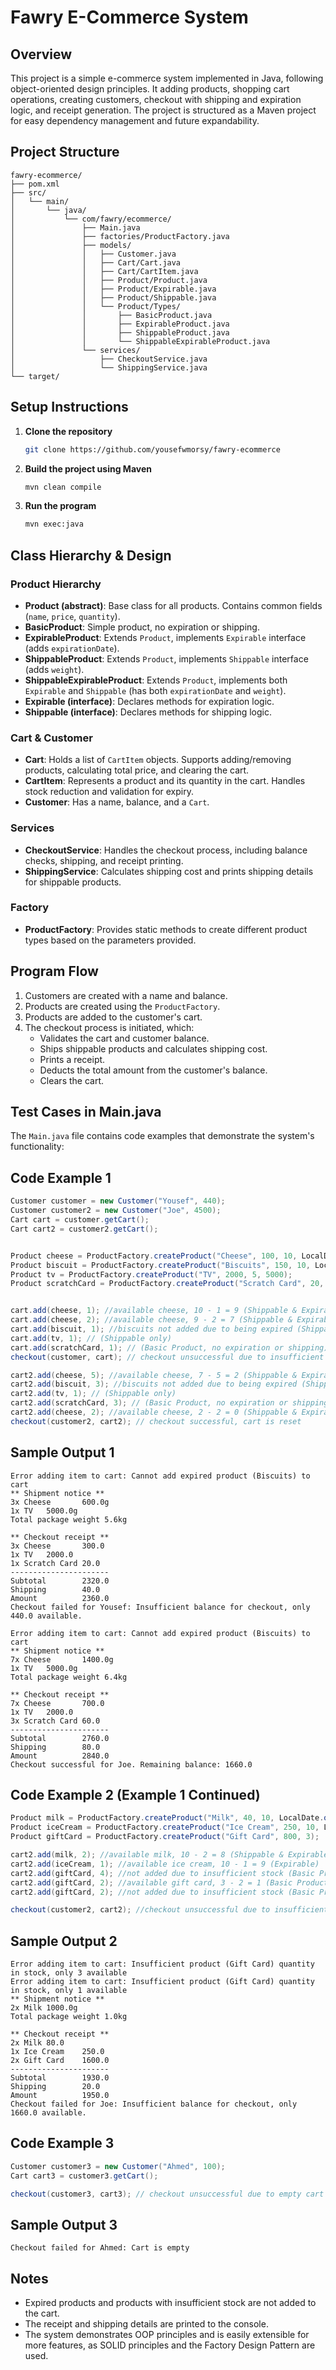 # Fawry E-Commerce System

## Overview
This project is a simple e-commerce system implemented in Java, following object-oriented design principles. It adding products, shopping cart operations, creating customers, checkout with shipping and expiration logic, and receipt generation. The project is structured as a Maven project for easy dependency management and future expandability.

## Project Structure
```
fawry-ecommerce/
├── pom.xml
├── src/
│   └── main/
│       └── java/
│           └── com/fawry/ecommerce/
│               ├── Main.java
│               ├── factories/ProductFactory.java
│               ├── models/
│               │   ├── Customer.java
│               │   ├── Cart/Cart.java
│               │   ├── Cart/CartItem.java
│               │   ├── Product/Product.java
│               │   ├── Product/Expirable.java
│               │   ├── Product/Shippable.java
│               │   └── Product/Types/
│               │       ├── BasicProduct.java
│               │       ├── ExpirableProduct.java
│               │       ├── ShippableProduct.java
│               │       └── ShippableExpirableProduct.java
│               └── services/
│                   ├── CheckoutService.java
│                   └── ShippingService.java
└── target/
```

## Setup Instructions
1. **Clone the repository**
   ```sh
   git clone https://github.com/yousefwmorsy/fawry-ecommerce
   ```
2. **Build the project using Maven**
   ```sh
   mvn clean compile
   ```
3. **Run the program**
   ```sh
   mvn exec:java
   ```


## Class Hierarchy & Design

### Product Hierarchy
- **Product (abstract)**: Base class for all products. Contains common fields (`name`, `price`, `quantity`).
- **BasicProduct**: Simple product, no expiration or shipping.
- **ExpirableProduct**: Extends `Product`, implements `Expirable` interface (adds `expirationDate`).
- **ShippableProduct**: Extends `Product`, implements `Shippable` interface (adds `weight`).
- **ShippableExpirableProduct**: Extends `Product`, implements both `Expirable` and `Shippable` (has both `expirationDate` and `weight`).
- **Expirable (interface)**: Declares methods for expiration logic.
- **Shippable (interface)**: Declares methods for shipping logic.

### Cart & Customer
- **Cart**: Holds a list of `CartItem` objects. Supports adding/removing products, calculating total price, and clearing the cart.
- **CartItem**: Represents a product and its quantity in the cart. Handles stock reduction and validation for expiry.
- **Customer**: Has a name, balance, and a `Cart`.

### Services
- **CheckoutService**: Handles the checkout process, including balance checks, shipping, and receipt printing.
- **ShippingService**: Calculates shipping cost and prints shipping details for shippable products.

### Factory
- **ProductFactory**: Provides static methods to create different product types based on the parameters provided.

## Program Flow
1. Customers are created with a name and balance.
2. Products are created using the `ProductFactory`.
3. Products are added to the customer's cart.
4. The checkout process is initiated, which:
   - Validates the cart and customer balance.
   - Ships shippable products and calculates shipping cost.
   - Prints a receipt.
   - Deducts the total amount from the customer's balance.
   - Clears the cart.

## Test Cases in Main.java
The `Main.java` file contains code examples that demonstrate the system's functionality:


## Code Example 1
```java
Customer customer = new Customer("Yousef", 440);
Customer customer2 = new Customer("Joe", 4500);
Cart cart = customer.getCart();
Cart cart2 = customer2.getCart();


Product cheese = ProductFactory.createProduct("Cheese", 100, 10, LocalDate.of(2025, 7, 30), 200);
Product biscuit = ProductFactory.createProduct("Biscuits", 150, 10, LocalDate.of(2024, 12, 31), 700);
Product tv = ProductFactory.createProduct("TV", 2000, 5, 5000);
Product scratchCard = ProductFactory.createProduct("Scratch Card", 20, 5);


cart.add(cheese, 1); //available cheese, 10 - 1 = 9 (Shippable & Expirable)
cart.add(cheese, 2); //available cheese, 9 - 2 = 7 (Shippable & Expirable)
cart.add(biscuit, 1); //biscuits not added due to being expired (Shippable & Expirable)
cart.add(tv, 1); // (Shippable only)
cart.add(scratchCard, 1); // (Basic Product, no expiration or shipping)
checkout(customer, cart); // checkout unsuccessful due to insufficient balance

cart2.add(cheese, 5); //available cheese, 7 - 5 = 2 (Shippable & Expirable)
cart2.add(biscuit, 3); //biscuits not added due to being expired (Shippable & Expirable)
cart2.add(tv, 1); // (Shippable only)
cart2.add(scratchCard, 3); // (Basic Product, no expiration or shipping)
cart2.add(cheese, 2); //available cheese, 2 - 2 = 0 (Shippable & Expirable)
checkout(customer2, cart2); // checkout successful, cart is reset
```

## Sample Output 1
```
Error adding item to cart: Cannot add expired product (Biscuits) to cart
** Shipment notice **
3x Cheese       600.0g
1x TV   5000.0g
Total package weight 5.6kg

** Checkout receipt **
3x Cheese       300.0
1x TV   2000.0
1x Scratch Card 20.0
----------------------
Subtotal        2320.0
Shipping        40.0
Amount          2360.0
Checkout failed for Yousef: Insufficient balance for checkout, only 440.0 available.       

Error adding item to cart: Cannot add expired product (Biscuits) to cart
** Shipment notice **
7x Cheese       1400.0g
1x TV   5000.0g
Total package weight 6.4kg

** Checkout receipt **
7x Cheese       700.0
1x TV   2000.0
3x Scratch Card 60.0
----------------------
Subtotal        2760.0
Shipping        80.0
Amount          2840.0
Checkout successful for Joe. Remaining balance: 1660.0
```

## Code Example 2 (Example 1 Continued)
```java
Product milk = ProductFactory.createProduct("Milk", 40, 10, LocalDate.of(2025, 7, 20), 500);
Product iceCream = ProductFactory.createProduct("Ice Cream", 250, 10, LocalDate.of(2025, 12, 31));
Product giftCard = ProductFactory.createProduct("Gift Card", 800, 3);

cart2.add(milk, 2); //available milk, 10 - 2 = 8 (Shippable & Expirable)
cart2.add(iceCream, 1); //available ice cream, 10 - 1 = 9 (Expirable)
cart2.add(giftCard, 4); //not added due to insufficient stock (Basic Product, no expiration or shipping)
cart2.add(giftCard, 2); //available gift card, 3 - 2 = 1 (Basic Product, no expiration or shipping)
cart2.add(giftCard, 2); //not added due to insufficient stock (Basic Product, no expiration or shipping)

checkout(customer2, cart2); //checkout unsuccessful due to insufficient balance
```

## Sample Output 2
```
Error adding item to cart: Insufficient product (Gift Card) quantity in stock, only 3 available
Error adding item to cart: Insufficient product (Gift Card) quantity in stock, only 1 available
** Shipment notice **
2x Milk 1000.0g
Total package weight 1.0kg

** Checkout receipt **
2x Milk 80.0
1x Ice Cream    250.0
2x Gift Card    1600.0
----------------------
Subtotal        1930.0
Shipping        20.0
Amount          1950.0
Checkout failed for Joe: Insufficient balance for checkout, only 1660.0 available.
```

## Code Example 3 
```java 
Customer customer3 = new Customer("Ahmed", 100);
Cart cart3 = customer3.getCart();

checkout(customer3, cart3); // checkout unsuccessful due to empty cart
```
## Sample Output 3
```
Checkout failed for Ahmed: Cart is empty
```

## Notes
- Expired products and products with insufficient stock are not added to the cart.
- The receipt and shipping details are printed to the console.
- The system demonstrates OOP principles and is easily extensible for more features, as SOLID principles and the Factory Design Pattern are used.
